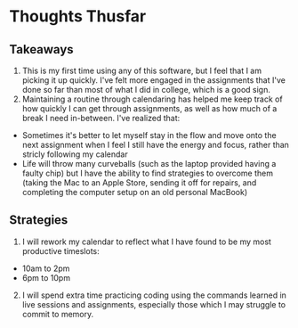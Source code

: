 # Thoughts Thusfar

## Takeaways
1. This is my first time using any of this software, but I feel that I am picking it up quickly. I've felt more engaged in the assignments that I've done so far than most of what I did in college, which is a good sign.
2. Maintaining a routine through calendaring has helped me keep track of how quickly I can get through assignments, as well as how much of a break I need in-between. I've realized that:
- Sometimes it's better to let myself stay in the flow and move onto the next assignment when I feel I still have the energy and focus, rather than stricly following my calendar
- Life will throw many curveballs (such as the laptop provided having a faulty chip) but I have the ability to find strategies to overcome them (taking the Mac to an Apple Store, sending it off for repairs, and completing the computer setup on an old personal MacBook)

## Strategies
1. I will rework my calendar to reflect what I have found to be my most productive timeslots:
- 10am to 2pm
- 6pm to 10pm
2. I will spend extra time practicing coding using the commands learned in live sessions and assignments, especially those which I may struggle to commit to memory.